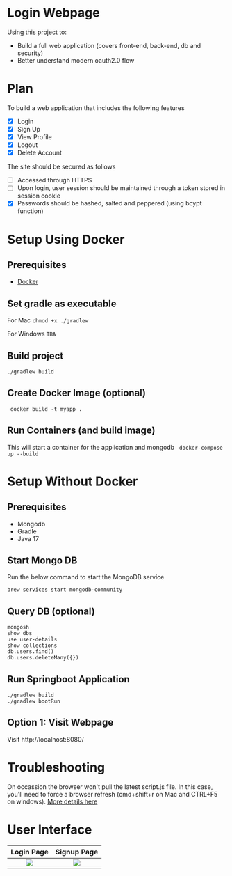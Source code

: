 # Login Webpage

Using this project to:
* Build a full web application (covers front-end, back-end, db and security)
* Better understand modern oauth2.0 flow

# Plan
To build a web application that includes the following features
- [x] Login
- [x] Sign Up
- [x] View Profile
- [x] Logout
- [x] Delete Account

The site should be secured as follows
- [ ] Accessed through HTTPS
- [ ] Upon login, user session should be maintained through a token stored in session cookie
- [x] Passwords should be hashed, salted and peppered (using bcypt function)

# Setup Using Docker
## Prerequisites
* [Docker](https://docs.docker.com/engine/install/)

## Set gradle as executable
For Mac
```chmod +x ./gradlew```

For Windows
```TBA```
## Build project
``` ./gradlew build ```
## Create Docker Image (optional)
``` docker build -t myapp .```
## Run Containers (and build image)
This will start a container for the application and mongodb
``` docker-compose up --build```

# Setup Without Docker
## Prerequisites
* Mongodb
* Gradle
* Java 17

## Start Mongo DB
Run the below command to start the MongoDB service
  ```
  brew services start mongodb-community
  ```
## Query DB (optional)
  ```
  mongosh
  show dbs
  use user-details
  show collections
  db.users.find()
  db.users.deleteMany({})
  ```
## Run Springboot Application
  ```
  ./gradlew build
  ./gradlew bootRun
  ```
## Option 1: Visit Webpage
Visit http://localhost:8080/

# Troubleshooting
On occassion the browser won't pull the latest script.js file. In this case, you'll need to force a browser refresh (cmd+shift+r on Mac and CTRL+F5 on windows). [More details here]([url](https://stackoverflow.com/questions/3951187/javascript-file-not-updating-no-matter-what-i-do#:~:text=Type%20in%20the%20full%20address,should%20run%20as%20you%20expect.)https://stackoverflow.com/questions/3951187/javascript-file-not-updating-no-matter-what-i-do#:~:text=Type%20in%20the%20full%20address,should%20run%20as%20you%20expect.)

# User Interface
Login Page                 |  Signup Page
:-------------------------:|:-------------------------:
![](/assets/loginUI.png)   |  ![](/assets/signupUI.png)
